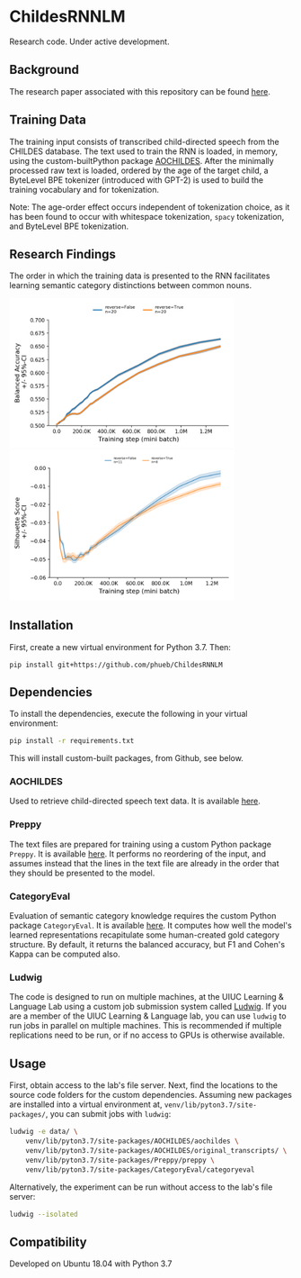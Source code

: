 # ChildesRNNLM

Research code. Under active development.

## Background

The research paper associated with this repository can be found [here](https://osf.io/j943u/).

## Training Data

The training input consists of transcribed child-directed speech from the CHILDES database.
The text used to train the RNN is loaded, in memory, using the custom-builtPython package [AOCHILDES](https://github.com/UIUCLearningLanguageLab/AOCHILDES).
After the minimally processed raw text is loaded, ordered by the age of the target child,
a ByteLevel BPE tokenizer (introduced with GPT-2) is used to build the training vocabulary and for tokenization.

Note: The age-order effect occurs independent of tokenization choice,
 as it has been found to occur with whitespace tokenization, `spacy` tokenization, and ByteLevel BPE tokenization.

## Research Findings

The order in which the training data is presented to the RNN facilitates 
learning semantic category distinctions between common nouns.

<img src="images/ao-effect.png" width="400">

<img src="images/silhouette_score.png" width="400">

## Installation

First, create a new virtual environment for Python 3.7. Then:

```
pip install git+https://github.com/phueb/ChildesRNNLM
```

## Dependencies

To install  the dependencies, execute the following in your virtual environment: 

```bash
pip install -r requirements.txt
```

This will install custom-built packages, from Github, see below.

### AOCHILDES

Used to retrieve child-directed speech text data.
It is available [here](https://github.com/UIUCLearningLanguageLab/AOCHILDES).

### Preppy

The text files are prepared for training using a custom Python package `Preppy`.
It is available [here](https://github.com/phueb/Preppy).
It performs no reordering of the input, and assumes instead that the lines in the text file are already in the order that they should be presented to the model.

### CategoryEval

Evaluation of semantic category knowledge requires the custom Python package `CategoryEval`.
It is available [here](https://github.com/phueb/CategoryEval).
It computes how well the model's learned representations recapitulate some human-created gold category structure.
By default, it returns the balanced accuracy, but F1 and Cohen's Kappa can be computed also.

### Ludwig

The code is designed to run on multiple machines,
 at the UIUC Learning & Language Lab using a custom job submission system called [Ludwig](https://github.com/phueb/Ludwig).
If you are a member of the UIUC Learning & Language lab, you can use `ludwig` to run jobs in parallel on multiple machines.
This is recommended if multiple replications need to be run, or if no access to GPUs is otherwise available.

## Usage

First, obtain access to the lab's file server.
Next, find the locations to the source code folders for the custom dependencies.
Assuming new packages are installed into a virtual environment at, `venv/lib/pyton3.7/site-packages/`, 
you can submit jobs with `ludwig`:

```bash
ludwig -e data/ \
    venv/lib/pyton3.7/site-packages/AOCHILDES/aochildes \
    venv/lib/pyton3.7/site-packages/AOCHILDES/original_transcripts/ \
    venv/lib/pyton3.7/site-packages/Preppy/preppy \
    venv/lib/pyton3.7/site-packages/CategoryEval/categoryeval
```

Alternatively, the experiment can be run without access to the lab's file server:

```bash
ludwig --isolated
```

## Compatibility

Developed on Ubuntu 18.04 with Python 3.7
